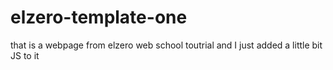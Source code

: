 # elzero-template-one
that is a webpage from elzero web school toutrial and I just added a little bit JS to it
